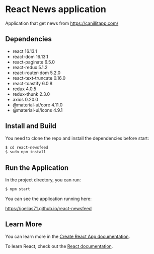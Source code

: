 # React News application

Application that get news from https://canillitapp.com/  

## Dependencies

- react 16.13.1
- react-dom 16.13.1
- react-paginate 6.5.0
- react-redux 5.1.2
- react-router-dom 5.2.0
- react-text-truncate 0.16.0
- react-toastify 6.0.8
- redux 4.0.5
- redux-thunk 2.3.0
- axios 0.20.0
- @material-ui/core 4.11.0
- @material-ui/icons 4.9.1

## Install and Build

You need to clone the repo and install the dependencies before start:

```sh
$ cd react-newsfeed
$ sudo npm install
```
## Run the Application

In the project directory, you can run:

```sh
$ npm start
```

You can see the application running here:  

https://joelias71.github.io/react-newsfeed

## Learn More

You can learn more in the [Create React App documentation](https://facebook.github.io/create-react-app/docs/getting-started).

To learn React, check out the [React documentation](https://reactjs.org/).
